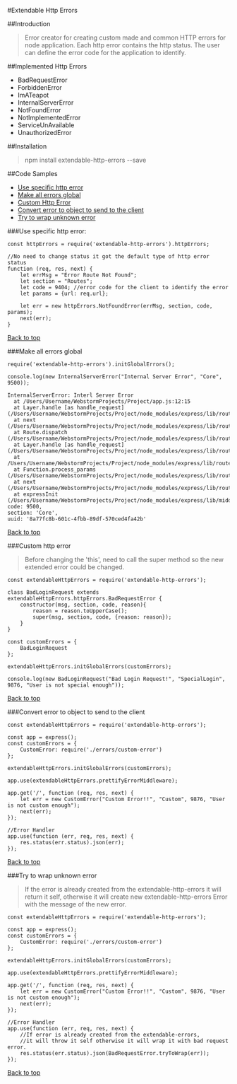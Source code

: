 #Extendable Http Errors

##Introduction

> Error creator for creating custom made and common HTTP errors for node application.
> Each http error contains the http status.
> The user can define the error code for the application to identify.

##Implemented Http Errors
* BadRequestError
* ForbiddenError
* ImATeapot
* InternalServerError
* NotFoundError
* NotImplementedError
* ServiceUnAvailable
* UnauthorizedError

##Installation

> npm install extendable-http-errors --save

##Code Samples

* [Use specific http error](#use-specific-http-error)
* [Make all errors global](#make-all-errors-global)
* [Custom Http Error](#custom-http-error)
* [Convert error to object to send to the client](#convert-error-to-object-to-send-to-the-client)
* [Try to wrap unknown error](#try-to-wrap-unknown-error)

###Use specific http error:
```
const httpErrors = require('extendable-http-errors').httpErrors;

//No need to change status it got the default type of http error status
function (req, res, next) {    
    let errMsg = "Error Route Not Found";
    let section = "Routes";
    let code = 9404; //error code for the client to identify the error
    let params = {url: req.url};
    
    let err = new httpErrors.NotFoundError(errMsg, section, code, params);
    next(err);
}

```

[Back to top](#code-samples)

###Make all errors global
``` 
require('extendable-http-errors').initGlobalErrors();

console.log(new InternalServerError("Internal Server Error", "Core", 9500)); 
```

```
InternalServerError: Interl Server Error
  at /Users/Username/WebstormProjects/Project/app.js:12:15
  at Layer.handle [as handle_request] (/Users/Username/WebstormProjects/Project/node_modules/express/lib/router/layer.js:95:5)
  at next (/Users/Username/WebstormProjects/Project/node_modules/express/lib/router/route.js:131:13)
  at Route.dispatch (/Users/Username/WebstormProjects/Project/node_modules/express/lib/router/route.js:112:3)
  at Layer.handle [as handle_request] (/Users/Username/WebstormProjects/Project/node_modules/express/lib/router/layer.js:95:5)
  at /Users/Username/WebstormProjects/Project/node_modules/express/lib/router/index.js:277:22
  at Function.process_params (/Users/Username/WebstormProjects/Project/node_modules/express/lib/router/index.js:330:12)
  at next (/Users/Username/WebstormProjects/Project/node_modules/express/lib/router/index.js:271:10)
  at expressInit (/Users/Username/WebstormProjects/Project/node_modules/express/lib/middleware/init.js:33:5)
code: 9500,
section: 'Core',
uuid: '8a77fc8b-601c-4fbb-89df-570ced4fa42b'
```
[Back to top](#code-samples)

###Custom http error
> Before changing the 'this',
> need to call the super method so the new extended error could be changed.

```
const extendableHttpErrors = require('extendable-http-errors');

class BadLoginRequest extends extendableHttpErrors.httpErrors.BadRequestError {
    constructor(msg, section, code, reason){
        reason = reason.toUpperCase();
        super(msg, section, code, {reason: reason});
    }
}

const customErrors = {
    BadLoginRequest
};

extendableHttpErrors.initGlobalErrors(customErrors);

console.log(new BadLoginRequest("Bad Login Request!", "SpecialLogin", 9876, "User is not special enough"));
```
[Back to top](#code-samples)

###Convert error to object to send to the client
```
const extendableHttpErrors = require('extendable-http-errors');

const app = express();
const customErrors = {
    CustomError: require('./errors/custom-error')
};

extendableHttpErrors.initGlobalErrors(customErrors);

app.use(extendableHttpErrors.prettifyErrorMiddleware);

app.get('/', function (req, res, next) {
    let err = new CustomError("Custom Error!!", "Custom", 9876, "User is not custom enough");
    next(err);
});

//Error Handler
app.use(function (err, req, res, next) {
    res.status(err.status).json(err);
});
```
[Back to top](#code-samples)

###Try to wrap unknown error
> If the error is already created from the extendable-http-errors it will return it self,
> otherwise it will create new extendable-http-errors Error with the message of the new error.

```
const extendableHttpErrors = require('extendable-http-errors');

const app = express();
const customErrors = {
    CustomError: require('./errors/custom-error')
};

extendableHttpErrors.initGlobalErrors(customErrors);

app.use(extendableHttpErrors.prettifyErrorMiddleware);

app.get('/', function (req, res, next) {
    let err = new CustomError("Custom Error!!", "Custom", 9876, "User is not custom enough");
    next(err);
});

//Error Handler
app.use(function (err, req, res, next) {
    //If error is already created from the extendable-errors,
    //it will throw it self otherwise it will wrap it with bad request error.
    res.status(err.status).json(BadRequestError.tryToWrap(err)); 
});
```
[Back to top](#code-samples)